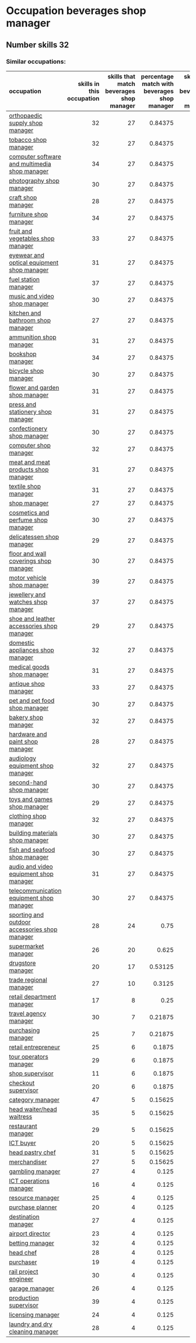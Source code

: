 # Occupation beverages shop manager
## Number skills 32
### Similar occupations:
| occupation                                                                                        |   skills in this occupation |   skills that match beverages shop manager |   percentage match with beverages shop manager |   skills not in beverages shop manager |
|:--------------------------------------------------------------------------------------------------|----------------------------:|-------------------------------------------:|-----------------------------------------------:|---------------------------------------:|
| [orthopaedic supply shop manager](orthopaedic_supply_shop_manager.md)                             |                          32 |                                         27 |                                        0.84375 |                                      5 |
| [tobacco shop manager](tobacco_shop_manager.md)                                                   |                          32 |                                         27 |                                        0.84375 |                                      5 |
| [computer software and multimedia shop manager](computer_software_and_multimedia_shop_manager.md) |                          34 |                                         27 |                                        0.84375 |                                      7 |
| [photography shop manager](photography_shop_manager.md)                                           |                          30 |                                         27 |                                        0.84375 |                                      3 |
| [craft shop manager](craft_shop_manager.md)                                                       |                          28 |                                         27 |                                        0.84375 |                                      1 |
| [furniture shop manager](furniture_shop_manager.md)                                               |                          34 |                                         27 |                                        0.84375 |                                      7 |
| [fruit and vegetables shop manager](fruit_and_vegetables_shop_manager.md)                         |                          33 |                                         27 |                                        0.84375 |                                      6 |
| [eyewear and optical equipment shop manager](eyewear_and_optical_equipment_shop_manager.md)       |                          31 |                                         27 |                                        0.84375 |                                      4 |
| [fuel station manager](fuel_station_manager.md)                                                   |                          37 |                                         27 |                                        0.84375 |                                     10 |
| [music and video shop manager](music_and_video_shop_manager.md)                                   |                          30 |                                         27 |                                        0.84375 |                                      3 |
| [kitchen and bathroom shop manager](kitchen_and_bathroom_shop_manager.md)                         |                          27 |                                         27 |                                        0.84375 |                                      0 |
| [ammunition shop manager](ammunition_shop_manager.md)                                             |                          31 |                                         27 |                                        0.84375 |                                      4 |
| [bookshop manager](bookshop_manager.md)                                                           |                          34 |                                         27 |                                        0.84375 |                                      7 |
| [bicycle shop manager](bicycle_shop_manager.md)                                                   |                          30 |                                         27 |                                        0.84375 |                                      3 |
| [flower and garden shop manager](flower_and_garden_shop_manager.md)                               |                          31 |                                         27 |                                        0.84375 |                                      4 |
| [press and stationery shop manager](press_and_stationery_shop_manager.md)                         |                          31 |                                         27 |                                        0.84375 |                                      4 |
| [confectionery shop manager](confectionery_shop_manager.md)                                       |                          30 |                                         27 |                                        0.84375 |                                      3 |
| [computer shop manager](computer_shop_manager.md)                                                 |                          32 |                                         27 |                                        0.84375 |                                      5 |
| [meat and meat products shop manager](meat_and_meat_products_shop_manager.md)                     |                          31 |                                         27 |                                        0.84375 |                                      4 |
| [textile shop manager](textile_shop_manager.md)                                                   |                          31 |                                         27 |                                        0.84375 |                                      4 |
| [shop manager](shop_manager.md)                                                                   |                          27 |                                         27 |                                        0.84375 |                                      0 |
| [cosmetics and perfume shop manager](cosmetics_and_perfume_shop_manager.md)                       |                          30 |                                         27 |                                        0.84375 |                                      3 |
| [delicatessen shop manager](delicatessen_shop_manager.md)                                         |                          29 |                                         27 |                                        0.84375 |                                      2 |
| [floor and wall coverings shop manager](floor_and_wall_coverings_shop_manager.md)                 |                          30 |                                         27 |                                        0.84375 |                                      3 |
| [motor vehicle shop manager](motor_vehicle_shop_manager.md)                                       |                          39 |                                         27 |                                        0.84375 |                                     12 |
| [jewellery and watches shop manager](jewellery_and_watches_shop_manager.md)                       |                          37 |                                         27 |                                        0.84375 |                                     10 |
| [shoe and leather accessories shop manager](shoe_and_leather_accessories_shop_manager.md)         |                          29 |                                         27 |                                        0.84375 |                                      2 |
| [domestic appliances shop manager](domestic_appliances_shop_manager.md)                           |                          32 |                                         27 |                                        0.84375 |                                      5 |
| [medical goods shop manager](medical_goods_shop_manager.md)                                       |                          31 |                                         27 |                                        0.84375 |                                      4 |
| [antique shop manager](antique_shop_manager.md)                                                   |                          33 |                                         27 |                                        0.84375 |                                      6 |
| [pet and pet food shop manager](pet_and_pet_food_shop_manager.md)                                 |                          30 |                                         27 |                                        0.84375 |                                      3 |
| [bakery shop manager](bakery_shop_manager.md)                                                     |                          32 |                                         27 |                                        0.84375 |                                      5 |
| [hardware and paint shop manager](hardware_and_paint_shop_manager.md)                             |                          28 |                                         27 |                                        0.84375 |                                      1 |
| [audiology equipment shop manager](audiology_equipment_shop_manager.md)                           |                          32 |                                         27 |                                        0.84375 |                                      5 |
| [second-hand shop manager](second-hand_shop_manager.md)                                           |                          30 |                                         27 |                                        0.84375 |                                      3 |
| [toys and games shop manager](toys_and_games_shop_manager.md)                                     |                          29 |                                         27 |                                        0.84375 |                                      2 |
| [clothing shop manager](clothing_shop_manager.md)                                                 |                          32 |                                         27 |                                        0.84375 |                                      5 |
| [building materials shop manager](building_materials_shop_manager.md)                             |                          30 |                                         27 |                                        0.84375 |                                      3 |
| [fish and seafood shop manager](fish_and_seafood_shop_manager.md)                                 |                          30 |                                         27 |                                        0.84375 |                                      3 |
| [audio and video equipment shop manager](audio_and_video_equipment_shop_manager.md)               |                          31 |                                         27 |                                        0.84375 |                                      4 |
| [telecommunication equipment shop manager](telecommunication_equipment_shop_manager.md)           |                          30 |                                         27 |                                        0.84375 |                                      3 |
| [sporting and outdoor accessories shop manager](sporting_and_outdoor_accessories_shop_manager.md) |                          28 |                                         24 |                                        0.75    |                                      4 |
| [supermarket manager](supermarket_manager.md)                                                     |                          26 |                                         20 |                                        0.625   |                                      6 |
| [drugstore manager](drugstore_manager.md)                                                         |                          20 |                                         17 |                                        0.53125 |                                      3 |
| [trade regional manager](trade_regional_manager.md)                                               |                          27 |                                         10 |                                        0.3125  |                                     17 |
| [retail department manager](retail_department_manager.md)                                         |                          17 |                                          8 |                                        0.25    |                                      9 |
| [travel agency manager](travel_agency_manager.md)                                                 |                          30 |                                          7 |                                        0.21875 |                                     23 |
| [purchasing manager](purchasing_manager.md)                                                       |                          25 |                                          7 |                                        0.21875 |                                     18 |
| [retail entrepreneur](retail_entrepreneur.md)                                                     |                          25 |                                          6 |                                        0.1875  |                                     19 |
| [tour operators manager](tour_operators_manager.md)                                               |                          29 |                                          6 |                                        0.1875  |                                     23 |
| [shop supervisor](shop_supervisor.md)                                                             |                          11 |                                          6 |                                        0.1875  |                                      5 |
| [checkout supervisor](checkout_supervisor.md)                                                     |                          20 |                                          6 |                                        0.1875  |                                     14 |
| [category manager](category_manager.md)                                                           |                          47 |                                          5 |                                        0.15625 |                                     42 |
| [head waiter/head waitress](head_waiter-head_waitress.md)                                         |                          35 |                                          5 |                                        0.15625 |                                     30 |
| [restaurant manager](restaurant_manager.md)                                                       |                          29 |                                          5 |                                        0.15625 |                                     24 |
| [ICT buyer](ICT_buyer.md)                                                                         |                          20 |                                          5 |                                        0.15625 |                                     15 |
| [head pastry chef](head_pastry_chef.md)                                                           |                          31 |                                          5 |                                        0.15625 |                                     26 |
| [merchandiser](merchandiser.md)                                                                   |                          27 |                                          5 |                                        0.15625 |                                     22 |
| [gambling manager](gambling_manager.md)                                                           |                          27 |                                          4 |                                        0.125   |                                     23 |
| [ICT operations manager](ICT_operations_manager.md)                                               |                          16 |                                          4 |                                        0.125   |                                     12 |
| [resource manager](resource_manager.md)                                                           |                          25 |                                          4 |                                        0.125   |                                     21 |
| [purchase planner](purchase_planner.md)                                                           |                          20 |                                          4 |                                        0.125   |                                     16 |
| [destination manager](destination_manager.md)                                                     |                          27 |                                          4 |                                        0.125   |                                     23 |
| [airport director](airport_director.md)                                                           |                          23 |                                          4 |                                        0.125   |                                     19 |
| [betting manager](betting_manager.md)                                                             |                          32 |                                          4 |                                        0.125   |                                     28 |
| [head chef](head_chef.md)                                                                         |                          28 |                                          4 |                                        0.125   |                                     24 |
| [purchaser](purchaser.md)                                                                         |                          19 |                                          4 |                                        0.125   |                                     15 |
| [rail project engineer](rail_project_engineer.md)                                                 |                          30 |                                          4 |                                        0.125   |                                     26 |
| [garage manager](garage_manager.md)                                                               |                          26 |                                          4 |                                        0.125   |                                     22 |
| [production supervisor](production_supervisor.md)                                                 |                          39 |                                          4 |                                        0.125   |                                     35 |
| [licensing manager](licensing_manager.md)                                                         |                          24 |                                          4 |                                        0.125   |                                     20 |
| [laundry and dry cleaning manager](laundry_and_dry_cleaning_manager.md)                           |                          28 |                                          4 |                                        0.125   |                                     24 |
